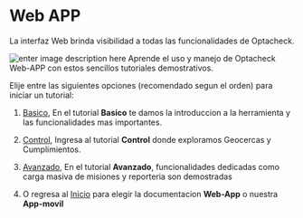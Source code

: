 
# Web APP

La interfaz Web brinda visibilidad a todas las funcionalidades de Optacheck. 

![enter image description here](https://hook-docs.s3.amazonaws.com/images/collage1.png)
Aprende el uso y manejo de Optacheck Web-APP con estos sencillos tutoriales demostrativos. 

Elije entre las siguientes opciones (recomendado segun el orden) para iniciar un tutorial:
 1. [Basico](/v1/web-app/basico/introduccion.html),  En el tutorial  **Basico** te damos la introduccion a la herramienta y las funcionalidades mas importantes. 

2. [Control](/v1/web-app/control/introduccion.html), Ingresa al tutorial **Control** donde exploramos Geocercas y Cumplimientos. 

3. [Avanzado](/v1/web-app/avanzado/introduccion.html), En el tutorial  **Avanzado**, funcionalidades dedicadas como carga masiva de misiones y reporteria son demostradas

4. O regresa al [Inicio](https://docs.optacheck.com/v1/) para elegir la documentacion **Web-App** o nuestra **App-movil**

<!--stackedit_data:
eyJoaXN0b3J5IjpbMTU0NDU1NzksMTU4MDg1NTg2NSwyNTg4Nj
kzNjIsLTk1NzQ0MTg3OCwtMTY4ODMzMTkwLDEzNTA4MjM4Mjcs
LTE1MTgzOTQyMzBdfQ==
-->